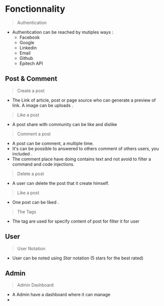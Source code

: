 # Fonctionnality


> Authentication 
- Authentication can be reached by mutiples ways : 
  - Facebook
  - Google
  - Linkedin
  - Email
  - Github
  - Epitech API
##  Post & Comment
> Create a post 
- The Link of article, post or page source who can generate a preview of link. A image can be uploads .
> Like a post
- A post share with community can be like and dislike
> Comment a post
- A post can be comment, a multiple time.
- It's can be possible to answered to others comment of others users, you included .
- The comment place have doing contains text and not avoid to filter a command and code injections.
> Delete a post
- A user can delete the post that it create himself.
> Like a post
- One post can be liked .
> The Tags
- The tag are used for specify content of post for filter it for user
## User 
> User Notation 
- User can be noted using *Star* notation (5 stars for the best rated)
## Admin 
> Admin Dashboard
- A Admin have a dashboard where it can manage 
- 